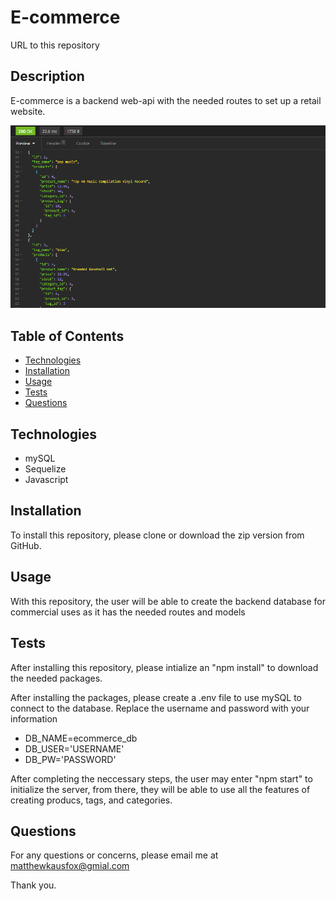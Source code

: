 # E-commerce
URL to this repository

## Description
E-commerce is a backend web-api with the needed routes to set up a retail website.

![Insomnia Example](images/Insomia-Tag.PNG)

## Table of Contents
* [Technologies](#technologies)
* [Installation](#installation)
* [Usage](#usage)
* [Tests](#tests)
* [Questions](#questions)

## Technologies
* mySQL
* Sequelize
* Javascript

## Installation
To install this repository, please clone or download the zip version from GitHub.

## Usage
With this repository, the user will be able to create the backend database for commercial uses as it has the needed routes and models

## Tests
After installing this repository, please intialize an "npm install" to download the needed packages.

After installing the packages, please create a .env file to use mySQL to connect to the database. Replace the username and password with your information

* DB_NAME=ecommerce_db
* DB_USER='USERNAME'
* DB_PW='PASSWORD'

After completing the neccessary steps, the user may enter "npm start" to initialize the server, from there, they will be able to use all the features of creating producs, tags, and categories.

## Questions
For any questions or concerns, please email me at matthewkausfox@gmial.com

Thank you.